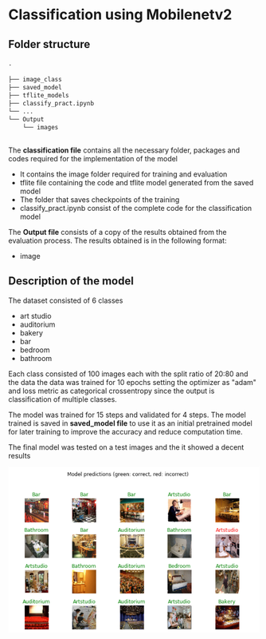 # Classification using Mobilenetv2

## Folder structure
```
.

├── image_class
├── saved_model
├── tflite_models
├── classify_pract.ipynb
└── ...
└── Output
    └── images


```

The **classification file** contains all the necessary folder, packages and codes required for the implementation of the model
- It contains the image folder required for training and evaluation 
- tflite file containing the code and tflite model generated from the saved model
- The folder that saves checkpoints of the training
- classify_pract.ipynb consist of the complete code for the classification model

The **Output file** consists of a copy of the results obtained from the evaluation process. The results obtained is in the following format:
- image



## Description of the model

The dataset consisted of 6 classes 
- art studio
- auditorium
- bakery
- bar
- bedroom
- bathroom

Each class consisted of 100 images each with the split ratio of 20:80 and the data the data was trained for 10 epochs setting the optimizer as "adam" and loss metric as categorical crossentropy since the output is classification of multiple classes.

The model was trained for 15 steps and validated for 4 steps. The model trained is saved in **saved_model file**  to use it as an initial pretrained model for later training to improve the accuracy and reduce computation time.

The final model was tested on a test images and the it showed a decent results

![](https://raw.githubusercontent.com/osman-95/Project_Prog/master/ReadMe_img/Capture3.PNG)









